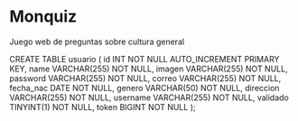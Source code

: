 # Monquiz
 Juego web de preguntas sobre cultura general

CREATE TABLE usuario (
    id INT NOT NULL AUTO_INCREMENT PRIMARY KEY,
    name VARCHAR(255) NOT NULL,
    imagen VARCHAR(255) NOT NULL,
    password VARCHAR(255) NOT NULL,
    correo VARCHAR(255) NOT NULL,
    fecha_nac DATE NOT NULL,
    genero VARCHAR(50) NOT NULL,
    direccion VARCHAR(255) NOT NULL,
    username VARCHAR(255) NOT NULL,
    validado TINYINT(1) NOT NULL,
    token BIGINT NOT NULL
);
